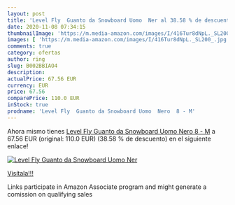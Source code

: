 ```yaml
---
layout: post
title: 'Level Fly  Guanto da Snowboard Uomo  Ner al 38.58 % de descuento'
date: 2020-11-08 07:34:15
thumbnailImage: 'https://m.media-amazon.com/images/I/416Tur8dNpL._SL200_.jpg'
images: [ 'https://m.media-amazon.com/images/I/416Tur8dNpL._SL200_.jpg' ]
comments: true
category: ofertas
author: ring
slug: B002BBIAO4
description:
actualPrice: 67.56 EUR
currency: EUR
price: 67.56
comparePrice: 110.0 EUR
inStock: true
prodname: 'Level Fly  Guanto da Snowboard Uomo  Nero  8 - M'
---
```


Ahora mismo tienes [Level Fly  Guanto da Snowboard Uomo  Nero  8 - M](https://www.amazon.it/dp/B002BBIAO4/?tag=tolees00-21) a 67.56 EUR (original: 110.0 EUR) (38.58 %  de descuento) en el siguiente enlace!

[![Level Fly  Guanto da Snowboard Uomo  Ner](https://m.media-amazon.com/images/I/416Tur8dNpL._SL200_.jpg)](https://www.amazon.it/dp/B002BBIAO4/?tag=tolees00-21)

[Visítala!!!](https://www.amazon.it/dp/B002BBIAO4/?tag=tolees00-21)

Links participate in Amazon Associate program and might generate a comission on qualifying sales
